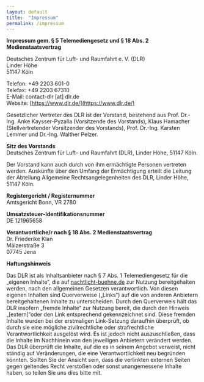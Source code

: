 ```yaml
---
layout: default
title:  "Impressum"
permalink: /impressum
---
```


**Impressum gem. § 5 Telemediengesetz und § 18 Abs. 2 Medienstaatsvertrag**

Deutsches Zentrum für Luft- und Raumfahrt e. V. (DLR)  
Linder Höhe  
51147 Köln

Telefon: +49 2203 601-0  
Telefax: +49 2203 67310  
E-Mail: contact-dlr \[at\] dlr.de  
Website: [https://www.dlr.de/](https://www.dlr.de/)

Gesetzlicher Vertreter des DLR ist der Vorstand, bestehend aus Prof. Dr.-Ing. Anke Kaysser-Pyzalla (Vorsitzende des Vorstands), Klaus Hamacher (Stellvertretender Vorsitzender des Vorstands), Prof. Dr.-Ing. Karsten Lemmer und Dr.-Ing. Walther Pelzer.

**Sitz des Vorstands**  
Deutsches Zentrum für Luft- und Raumfahrt (DLR), Linder Höhe, 51147 Köln.

Der Vorstand kann auch durch von ihm ermächtigte Personen vertreten werden. Auskünfte über den Umfang der Ermächtigung erteilt die Leitung der Abteilung Allgemeine Rechtsangelegenheiten des DLR, Linder Höhe, 51147 Köln.

**Registergericht / Registernummer**  
Amtsgericht Bonn, VR 2780

**Umsatzsteuer-Identifikationsnummer**  
DE 121965658

**Verantwortliche/r nach § 18 Abs. 2 Medienstaatsvertrag**  
Dr. Friederike Klan  
Mälzerstraße 3  
07745 Jena

**Haftungshinweis**

Das DLR ist als Inhaltsanbieter nach § 7 Abs. 1 Telemediengesetz für die „eigenen Inhalte“, die auf [nachtlicht-buehne.de](https://nachtlicht-buehne.de) zur Nutzung bereitgehalten werden, nach den allgemeinen Gesetzen verantwortlich. Von diesen eigenen Inhalten sind Querverweise („Links“) auf die von anderen Anbietern bereitgehaltenen Inhalte zu unterscheiden. Durch den Querverweis hält das DLR insofern „fremde Inhalte“ zur Nutzung bereit, die durch den Hinweis „\[extern\]“oder den Link entsprechend gekennzeichnet sind. Diese fremden Inhalte wurden bei der erstmaligen Link-Setzung daraufhin überprüft, ob durch sie eine mögliche zivilrechtliche oder strafrechtliche Verantwortlichkeit ausgelöst wird. Es ist jedoch nicht auszuschließen, dass die Inhalte im Nachhinein von den jeweiligen Anbietern verändert werden. Das DLR überprüft die Inhalte, auf die es in seinem Angebot verweist, nicht ständig auf Veränderungen, die eine Verantwortlichkeit neu begründen könnten. Sollten Sie der Ansicht sein, dass die verlinkten externen Seiten gegen geltendes Recht verstoßen oder sonst unangemessene Inhalte haben, so teilen Sie uns dies bitte mit.

